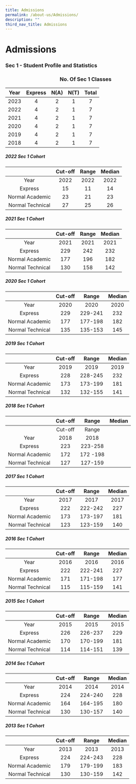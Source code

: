 ```yaml
---
title: Admissions
permalink: /about-us/Admissions/
description: ""
third_nav_title: Admissions
---
```

# Admissions

### Sec 1 - Student Profile and Statistics

### <center>No. Of Sec 1 Classes</center>

| Year | Express | N(A) | N(T) | Total |
|:----:|:-------:|:----:|:----:|:-----:|
| 2023 |    4    |   2  |   1  |    7  |
| 2022 |    4    |   2  |   1  |    7  |
| 2021 |    4    |   2  |   1  |    7  |
| 2020 |    4    |   2  |  1   |   7   |
| 2019 |    4    |   2  |  1   |   7   |
| 2018 |    4    |   2  |   1  |   7   |

##### 2022 Sec 1 Cohort

|                  | Cut-off | Range | Median |
|:----------------:|:-------:|:-----:|:------:|
|       Year       |   2022  |  2022 |  2022  |
|      Express     |    15   |   11  |   14   |
|  Normal Academic |    23   |   21  |   23   |
| Normal Technical |    27   |   25  |   26   |

##### 2021 Sec 1 Cohort

|                  | Cut-off | Range | Median |
|:----------------:|:-------:|:-----:|:------:|
|       Year       |   2021  |  2021 |  2021  |
|      Express     |   229   |  242  |   232  |
|  Normal Academic |   177   |  196  |   182  |
| Normal Technical |   130   |  158  |   142  |

##### 2020 Sec 1 Cohort

|                  | Cut-off |  Range  | Median |
|:----------------:|:-------:|:-------:|:------:|
|       Year       |   2020  |   2020  |  2020  |
|      Express     |   229   | 229-241 |   232  |
|  Normal Academic |   177   | 177-198 |   182  |
| Normal Technical |   135   | 135-153 |   145  |

##### 2019 Sec 1 Cohort

|                  | Cut-off |  Range  | Median |
|:----------------:|:-------:|:-------:|:------:|
|       Year       |   2019  |   2019  |  2019  |
|      Express     |   228   | 228-245 |   232  |
|  Normal Academic |   173   | 173-199 |   181  |
| Normal Technical |   132   | 132-155 |   141  |

##### 2018 Sec 1 Cohort

|                  | Cut-off |   Range  | Median |
|:----------------:|:-------:|:--------:|:------:|
|                  | Cut-off |   Range  |        |
|       Year       |   2018  |   2018   |        |
|      Express     |   223   |  223-258 |        |
|  Normal Academic |   172   | 172 -198 |        |
| Normal Technical |   127   |  127-159 |        |

##### 2017 Sec 1 Cohort

|                  | Cut-off |  Range  | Median |
|:----------------:|:-------:|:-------:|:------:|
|       Year       |   2017  |   2017  |  2017  |
|      Express     |   222   | 222-242 |   227  |
|  Normal Academic |   173   | 173-197 |   181  |
| Normal Technical |   123   | 123-159 |   140  |

##### 2016 Sec 1 Cohort

|                  | Cut-off |  Range  | Median |
|:----------------:|:-------:|:-------:|:------:|
|       Year       |   2016  |   2016  |  2016  |
|      Express     |   222   | 222-241 |   227  |
|  Normal Academic |   171   | 171-198 |   177  |
| Normal Technical |   115   | 115-159 |   141  |

##### 2015 Sec 1 Cohort

|                  | Cut-off |   Range  | Median |
|:----------------:|:-------:|:--------:|:------:|
|       Year       |   2015  |   2015   |  2015  |
|      Express     |   226   |  226-237 |   229  |
|  Normal Academic |   170   | 170-199  |   181  |
| Normal Technical |   114   |  114-151 |   139  |


##### 2014 Sec 1 Cohort

|                  | Cut-off |   Range  | Median |
|:----------------:|:-------:|:--------:|:------:|
|       Year       |   2014  |   2014   |  2014  |
|      Express     |   224   | 224-240  |   228  |
|  Normal Academic |   164   |  164-195 |   180  |
| Normal Technical |   130   |  130-157 |   140  |


##### 2013 Sec 1 Cohort

|                  | Cut-off |  Range  | Median |
|:----------------:|:-------:|:-------:|:------:|
|       Year       |   2013  |   2013  |  2013  |
|      Express     |   224   | 224-243 |   228  |
|  Normal Academic |   179   | 179-199 |   183  |
| Normal Technical |   130   | 130-159 |  142   |